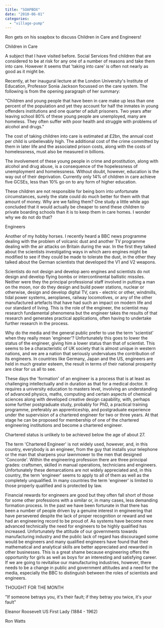```yaml
---
title: "SOAPBOX"
date: "2010-06-01"
categories: 
  - "village-pump"
---
```


Ron gets on his soapbox to discuss Children in Care and Engineers!

Children in Care

A subject that I have visited before. Social Services find children that are considered to be at risk for any one of a number of reasons and take them into care. However it seems that 'taking into care' is often not nearly as good as it might be.

Recently, at her inaugural lecture at the London University's Institute of Education, Professor Sonia Jackson focussed on the care system. The following is from the opening paragraph of her summary:

"Children and young people that have been in care make up less than one percent of the population and yet they account for half the inmates in young offenders institutions and one quarter of adult prisoners. Two years after leaving school 80% of these young people are unemployed, many are homeless. They often suffer with poor health and struggle with problems of alcohol and drugs."

The cost of taking children into care is estimated at £2bn, the annual cost per child is unbelievably high. The additional cost of the crime committed by them in later life and the associated prison costs, along with the costs of homelessness, must also be measured in billions.

The involvement of these young people in crime and prostitution, along with alcohol and drug abuse, is a consequence of the hopelessness of unemployment and homelessness. Without doubt, however, education is the way out of their deprivation. Currently only 14% of children in care achieve five GCSEs, less than 10% go on to any form of higher education.

These children are not responsible for being born into unfortunate circumstances, surely the state could do much better for them with that amount of money. Why are we failing them? One study a little while ago concluded that it would actually be cheaper to send these children to private boarding schools than it is to keep them in care homes. I wonder why we do not do that?

Engineers

Another of my hobby horses. I recently heard a BBC news programme dealing with the problem of volcanic dust and another TV programme dealing with the air attacks on Britain during the war. In the first they talked about the scientists investigating ways in which aero engines might be modified to see if they could be made to tolerate the dust, in the other they talked about the German scientists that developed the V1 and V2 weapons.

Scientists do not design and develop aero engines and scientists do not design and develop flying bombs or intercontinental ballistic missiles. Neither were they the principal professional staff involved in putting a man on the moon, nor do they design and build power stations, nuclear or otherwise, design and develop digital TV, cars - electric or other, windmills, tidal power systems, aeroplanes, railway locomotives, or any of the other manufactured artefacts that have had such an impact on modern life and our standard of living. This is the role of the engineer, the scientist may research fundamental phenomena but the engineer takes the results of that research and generates practical applications, often having to undertake further research in the process.

Why do the media and the general public prefer to use the term 'scientist' when they really mean 'engineer'? Unfortunately this goes to lower the status of the engineer, giving him a lower status than that of scientist. This seems to be a characteristic of UK society that is almost unique in western nations, and we are a nation that seriously undervalues the contribution of its engineers. In countries like Germany, Japan and the US, engineers are held in much greater esteem, the result in terms of their national prosperity are clear for us all to see.

These days the 'formation' of an engineer is a process that is at least as challenging intellectually and in duration as that for a medical doctor. It requires a university education to masters level, involving an understanding of advanced physics, maths, computing and certain aspects of chemical sciences along with developed creative design capability, with, perhaps some further postgraduate study, probably for PhD, a practical training programme, preferably an apprenticeship, and postgraduate experience under the supervision of a chartered engineer for two or three years. At that stage he can be proposed for membership of one of the chartered engineering institutions and become a chartered engineer.

Chartered status is unlikely to be achieved below the age of about 27.

The term 'Chartered Engineer' is not widely used, however, and, in this country, everybody is an engineer, from the guy that installs your telephone or the man that sharpens your lawnmower to the men that designed 'Concorde'. Within the engineering profession there are three principal grades: craftsmen, skilled in manual operations, technicians and engineers. Unfortunately these demarcations are not widely appreciated and, in this country, the term 'engineer' seems to apply to all of them as well as the completely unqualified. In many countries the term 'engineer' is limited to those properly qualified and is protected by law.

Financial rewards for engineers are good but they often fall short of those for some other professions with a similar or, in many cases, less demanding formation process. In the past we have been fortunate in that there has been a number of people driven by a genuine interest in engineering that have persevered despite the lack of proper recognition or reward and we had an engineering record to be proud of. As systems have become more advanced technically the need for engineers to be highly qualified has increased. Unfortunately the attitude of our governments towards manufacturing industry and the public lack of regard has discouraged some would be engineers and many qualified engineers have found that their mathematical and analytical skills are better appreciated and rewarded in other businesses. This is a great shame because engineering offers the opportunity for girls as well as boys for an interesting and satisfying career. If we are going to revitalise our manufacturing industries, however, there needs to be a change in public and government attitudes and a need for the media, especially the BBC to distinguish between the roles of scientists and engineers.

THOUGHT FOR THE MONTH

"If someone betrays you, it's their fault; if they betray you twice, it's your fault"

Eleanor Roosevelt US First Lady (1884 - 1962)

Ron Watts
